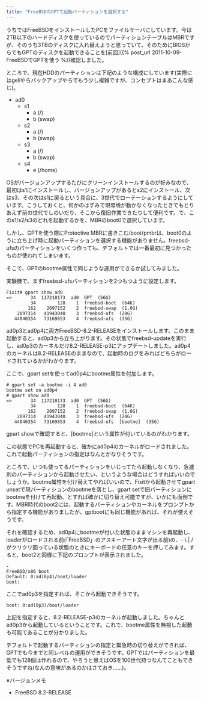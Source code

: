 ```yaml
---
title: "FreeBSDのGPTで起動パーティションを選択する"
---
```


うちではFreeBSDをインストールしたPCをファイルサーバにしています。今は2TB以下のハードディスクを使っているのでパーティションテーブルはMBRですが、そのうち3TBのディスクに入れ替えようと思っていて、そのためにBIOSからでもGPTのディスクを起動できることを[前回]({% post_url 2011-10-09-FreeBSDでGPTを使う %})確認しました。

ところで、現在HDDのパーティションは下記のような構成にしています(実際にはgeliやらバックアップやらでもう少し複雑ですが、コンセプトはまあこんな感じ)。

- ad0
  - s1
    - a (/)
    - b (swap)
  - s2
    - a (/)
    - b (swap)
  - s3
    - a (/)
    - b (swap)
  - s4
    - e (/home)

OSがバージョンアップするたびにクリーンインストールするのが好みなので、最初はs1にインストールし、バージョンアップがあるとs2にインストール、次はs3、その次はs1に戻るという具合に、3世代でローテーションするようにしています。こうしておくと、何かのはずみで現環境が動かなくなったときでもとりあえず前の世代でしのいだり、そこから復旧作業できたりして便利です。で、このs1/s2/s3のどれを起動するかを、MBRのboot0で選択しています。

しかし、GPTを使う際にProtective MBRに書きこむ/boot/pmbrは、boot0のように立ち上げ時に起動パーティションを選択する機能がありません。freebsd-ufsのパーティションをいくつ作っても、デフォルトでは一番最初に見つかったものが使われてしまいます。

そこで、GPTのbootme属性で同じような運用ができるか試してみました。

実験機で、まずfreebsd-ufsパーティションを2つもつように設定します。

```console
Fixit# gpart show ad0
=>       34  117210173  ad0  GPT  (56G)
         34        128    1  freebsd-boot  (64K)
        162    2097152    2  freebsd-swap  (1.0G)
    2097314   41943040    3  freebsd-ufs  (20G)
   44040354   73169853    4  freebsd-ufs  (35G)
```

ad0p3とad0p4に両方FreeBSD-8.2-RELEASEをインストールします。このまま起動すると、ad0p3から立ち上がります。その状態でfreebsd-updateを実行し、ad0p3のカーネルだけ8.2-RELEASE-p3にアップデートしました。ad0p4のカーネルは8.2-RELEASEのままなので、起動時のログをみればどちらがロードされているかがわかります。

ここで、gpart setを使ってad0p4にbootme属性を付加します。

```console
# gpart set -a bootme -i 4 ad0
bootme set on ad0p4
# gpart show ad0
=>       34  117210173  ad0  GPT  (56G)
         34        128    1  freebsd-boot  (64K)
        162    2097152    2  freebsd-swap  (1.0G)
    2097314   41943040    3  freebsd-ufs  (20G)
   44040354   73169853    4  freebsd-ufs  [bootme]  (35G)
```

gpart showで確認すると、[bootme]という属性が付いているのがわかります。

この状態でPCを再起動すると、確かにad0p4のカーネルがロードされました。これで起動パーティションの指定はなんとかなりそうです。

ところで、いつも使ってるパーティションをいじってたら起動しなくなり、急遽別のパーティションから起動させたい、というような場合はどうすればいいのでしょうか。bootme属性を付け替えてやればいいので、Fixitから起動させてgpart unsetで現パーティションのbootmeを落とし、gpart setで旧パーティションにbootmeを付けて再起動、とすれば確かに切り替え可能ですが、いかにも面倒です。MBR時代のboot2には、起動するパーティションやカーネルをプロンプトから指定する機能がありましたが、gptbootにも同じ機能があれば、それが使えそうです。

それを確認するため、ad0p4にbootmeが付いた状態のままマシンを再起動し、loaderがロードされる前(「FreeBSD」のアスキーアート文字が出る前)の、- \ \| / がクリクリ回っている状態のときにキーボードの任意のキーを押してみます。すると、boot2と同様に下記のプロンプトが表示されました。

```console
-
FreeBSD/x86 boot
Default: 0:ad(0p4)/boot/loader
boot:
```

ここでad0p3を指定すれば、そこから起動できそうです。

```console
boot: 0:ad(0p3)/boot/loader
```

上記を指定すると、8.2-RELEASE-p3のカーネルが起動しました。ちゃんとad0p3から起動しているということです。これで、bootme属性を無視した起動も可能であることが分かりました。

デフォルトで起動するパーティションの指定と緊急時の切り替えができれば、GPTでも今までと同レベルの運用ができそうです。GPTではパーティションを最低でも128個は作れるので、やろうと思えばOSを100世代持つなんてこともできそうですね(なんの意味があるのかはさておき……)。

※バージョンメモ

- FreeBSD 8.2-RELEASE

